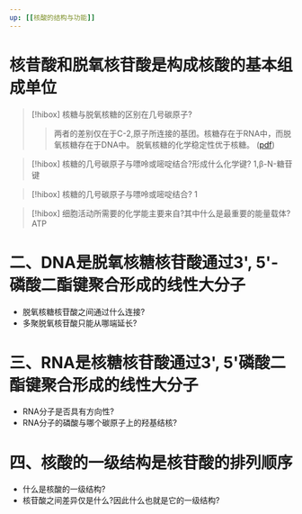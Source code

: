 ```yaml
---
up: [[核酸的结构与功能]]
---
```


# 核昔酸和脱氧核苷酸是构成核酸的基本组成单位

> [!hibox] 核糖与脱氧核糖的区别在几号碳原子?
> > 两者的差别仅在于C-2,原子所连接的基团。核糖存在于RNA中，而脱氧核糖存在于DNA中。 脱氧核糖的化学稳定性优于核糖。 ([pdf](zotero://open-pdf/library/items/2MLGCVRM?page=68&annotation=85BKAKHJ))

> [!hibox] 核糖的几号碳原子与嘌呤或嘧啶结合?形成什么化学键?
> 1,β-N-糖苷键

> [!hibox] 核糖的几号碳原子与嘌呤或嘧啶结合?
> 1

> [!hibox] 细胞活动所需要的化学能主要来自?其中什么是最重要的能量载体?
>ATP



# 二、DNA是脱氧核糖核苷酸通过3', 5'-磷酸二酯键聚合形成的线性大分子
- 脱氧核糖核苷酸之间通过什么连接?
- 多聚脱氧核苷酸只能从哪端延长?

# 三、RNA是核糖核苷酸通过3', 5'磷酸二酯键聚合形成的线性大分子
- RNA分子是否具有方向性?
- RNA分子的磷酸与哪个碳原子上的羟基结核?
# 四、核酸的一级结构是核苷酸的排列顺序
- 什么是核酸的一级结构?
- 核苷酸之间差异仅是什么?因此什么也就是它的一级结构?